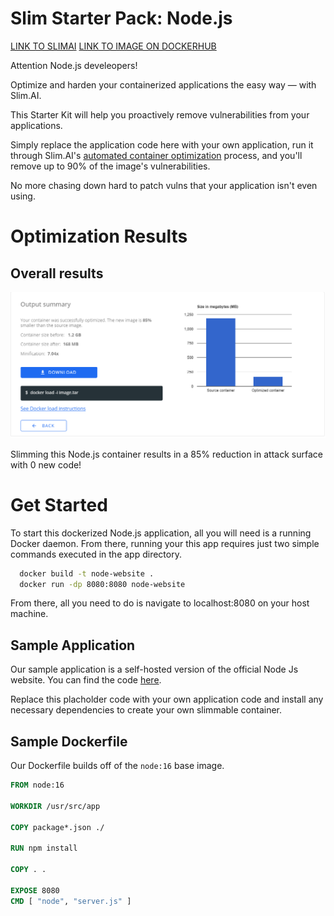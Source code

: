 # Slim Starter Pack: Node.js
[LINK TO SLIMAI](https://portal.slim.dev/home/profile/dockerhub%3A%2F%2Fdockerhub.public%2Flibrary%2Fnode%3Alatest)
[LINK TO IMAGE ON DOCKERHUB](https://hub.docker.com/_/node)

Attention Node.js develeopers! 

Optimize and harden your containerized applications the easy way — with Slim.AI. 

This Starter Kit will help you proactively remove vulnerabilities from your applications. 

Simply replace the application code here with your own application, run it through Slim.AI's [automated container optimization](https://www.slim.ai/docs/optimization) process, and you'll remove up to 90% of the image's vulnerabilities. 

No more chasing down hard to patch vulns that your application isn't even using. 

# Optimization Results


## Overall results
![Result of minify Node.js](results.png)

Slimming this Node.js container results in a 85% reduction in attack surface with 0 new code!


# Get Started
To start this dockerized Node.js application, all you will need is a running Docker daemon. From there, running your this app requires just two simple commands executed in the app directory.
  
```bash
  docker build -t node-website .
  docker run -dp 8080:8080 node-website
```

From there, all you need to do is navigate to localhost:8080 on your host machine. 

## Sample Application
Our sample application is a self-hosted version of the official Node Js website. You can find the code [here](https://github.com/nodejs/nodejs.org).


Replace this placholder code with your own application code and install any necessary dependencies to create your own slimmable container. 

## Sample Dockerfile
Our Dockerfile builds off of the `node:16` base image.
  
  ```Dockerfile
  FROM node:16

  WORKDIR /usr/src/app

  COPY package*.json ./

  RUN npm install

  COPY . .

  EXPOSE 8080
  CMD [ "node", "server.js" ]
  ```
